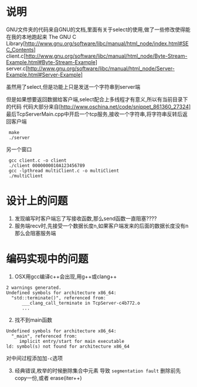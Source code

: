 # 说明
GNU文件夹的代码来自GNU的文档,里面有关于select的使用,做了一些修改使得能在我的本地跑起来
The GNU C Library[http://www.gnu.org/software/libc/manual/html_node/index.html#SEC_Contents]
client.c[http://www.gnu.org/software/libc/manual/html_node/Byte-Stream-Example.html#Byte-Stream-Example]
server.c[http://www.gnu.org/software/libc/manual/html_node/Server-Example.html#Server-Example]

虽然用了select,但是功能上只是发送一个字符串到server端


但是如果想要返回数据给客户端,select配合上多线程才有意义,所以有当前目录下的代码
代码大部分来自[http://www.oschina.net/code/snippet_861360_27324]
最后TcpServerMain.cpp中开启一个tcp服务,接收一个字符串,将字符串反转后返回客户端
```
 make
 ./server
```
 另一个窗口
```
 gcc client.c -o client
 ./client 0000000010A123456789
 gcc -lpthread multiClient.c -o multiClient
 ./multiClient
```

# 设计上的问题
1. 发现编写时客户端忘了写接收函数,那么send函数一直阻塞????
2. 服务端recv时,先接受一个数据长度n,如果客户端发来的后面的数据长度没有n那么会阻塞服务端

# 编码实现中的问题
1. OSX用gcc编译c++会出现,用g++或clang++
```
2 warnings generated.
Undefined symbols for architecture x86_64:
  "std::terminate()", referenced from:
      ___clang_call_terminate in TcpServer-c4b772.o
      ...
```

2. 找不到main函数
```
Undefined symbols for architecture x86_64:
  "_main", referenced from:
     implicit entry/start for main executable
ld: symbol(s) not found for architecture x86_64
```
对中间过程添加加`-c`选项

3. 经典错误,枚举的时候删除集合中元素 导致 `segmentation fault`
删除前先copy一份,或者 erase(iter++)
